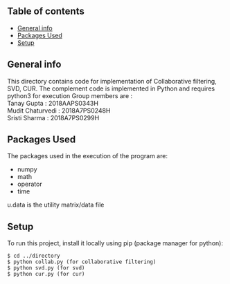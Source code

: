 ## Table of contents
* [General info](#general-info)
* [Packages Used](#Packages)
* [Setup](#Setup)
 
 
## General info
This directory contains code for implementation of Collaborative filtering, SVD, CUR.
The complement code is implemented in Python and requires python3 for execution
Group members are :\
Tanay Gupta : 2018AAPS0343H\
Mudit Chaturvedi : 2018A7PS0248H\
Sristi Sharma : 2018A7PS0299H
 
## Packages Used
The packages used in the execution of the program are:
* numpy
* math
* operator
* time
 
u.data is the utility matrix/data file

## Setup
To run this project, install it locally using pip (package manager for python):
 
```
$ cd ../directory
$ python collab.py (for collaborative filtering)
$ python svd.py (for svd)
$ python cur.py (for cur)
 
```